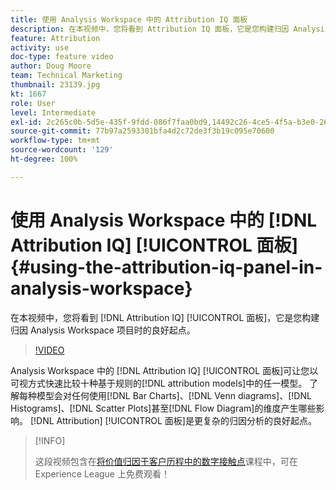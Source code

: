 ```yaml
---
title: 使用 Analysis Workspace 中的 Attribution IQ 面板
description: 在本视频中，您将看到 Attribution IQ 面板，它是您构建归因 Analysis Workspace 项目时的良好起点。
feature: Attribution
activity: use
doc-type: feature video
author: Doug Moore
team: Technical Marketing
thumbnail: 23139.jpg
kt: 1667
role: User
level: Intermediate
exl-id: 2c265c0b-5d5e-435f-9fdd-086f7faa0bd9,14492c26-4ce5-4f5a-b3e0-2605f59cfca9
source-git-commit: 77b97a2593301bfa4d2c72de3f3b19c095e70600
workflow-type: tm+mt
source-wordcount: '129'
ht-degree: 100%

---
```


# 使用 Analysis Workspace 中的 [!DNL Attribution IQ] [!UICONTROL 面板] {#using-the-attribution-iq-panel-in-analysis-workspace}

在本视频中，您将看到 [!DNL Attribution IQ] [!UICONTROL 面板]，它是您构建归因 Analysis Workspace 项目时的良好起点。

>[!VIDEO](https://video.tv.adobe.com/v/23139/?quality=12)

Analysis Workspace 中的 [!DNL Attribution IQ] [!UICONTROL 面板]可让您以可视方式快速比较十种基于规则的[!DNL attribution models]中的任一模型。 了解每种模型会对任何使用[!DNL Bar Charts]、[!DNL Venn diagrams]、[!DNL Histograms]、[!DNL Scatter Plots]甚至[!DNL Flow Diagram]的维度产生哪些影响。 [!DNL Attribution] [!UICONTROL 面板]是更复杂的归因分析的良好起点。

>[!INFO]
>
> 这段视频包含在[将价值归因于客户历程中的数字接触点](https://experienceleague.adobe.com/?recommended=Analytics-U-1-2020.2)课程中，可在 Experience League 上免费观看！